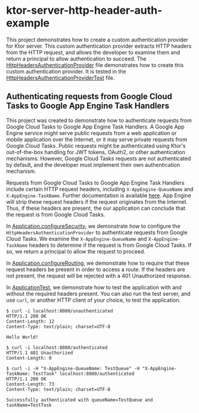 # ktor-server-http-header-auth-example

This project demonstrates how to create a custom authentication provider for Ktor server. This custom authentication
provider extracts HTTP headers from the HTTP request, and allows the developer to examine them and return a principal to
allow authentication to succeed. The [HttpHeadersAuthenticationProvider](src/main/kotlin/HttpHeadersAuthenticationProvider.kt)
file demonstrates how to create this custom authentication provider. It is tested in the 
[HttpHeadersAuthenticationProviderTest](src/test/kotlin/HttpHeadersAuthenticationProviderTest.kt) file.

## Authenticating requests from Google Cloud Tasks to Google App Engine Task Handlers

This project was created to demonstrate how to authenticate requests from Google Cloud Tasks to Google App Engine Task
Handlers. A Google App Engine service might serve public requests from a web application or mobile application over
the Internet, or it may serve private requests from Google Cloud Tasks. Public requests might be authenticated using
Ktor's out-of-the-box handling for JWT tokens, OAuth2, or other authentication mechanisms. However, Google Cloud Tasks
requests are not authenticated by default, and the developer must implement their own authentication mechanism.

Requests from Google Cloud Tasks to Google App Engine Task Handlers include certain HTTP request headers, including
`X-AppEngine-QueueName` and `X-AppEngine-TaskName`. Further documentation is available [here](https://cloud.google.com/tasks/docs/creating-appengine-handlers#reading-headers).
App Engine will strip these request headers if the request originates from the Internet. Thus, if these headers are
present, the our application can conclude that the request is from Google Cloud Tasks.

In [Application.configureSecurity](src/main/kotlin/Security.kt), we demonstrate how to configure the `HttpHeadersAuthenticationProvider`
to authenticate requests from Google Cloud Tasks. We examine the `X-AppEngine-QueueName` and `X-AppEngine-TaskName` headers
to determine if the request is from Google Cloud Tasks. If so, we return a principal to allow the request to proceed.

In [Application.configureRouting](src/main/kotlin/Routing.kt), we demonstrate how to require that these request headers
be present in order to access a route. If the headers are not present, the request will be rejected with a 401 Unauthorized
response.

In [ApplicationTest](/src/test/kotlin/ApplicationTest.kt), we demonstrate how to test the application with and without the
required headers present. You can also run the test server, and use `curl`, or another HTTP client of your choice, to
test the application.

```console
$ curl -i localhost:8080/unauthenticated
HTTP/1.1 200 OK
Content-Length: 12
Content-Type: text/plain; charset=UTF-8

Hello World!
```

```console
$ curl -i localhost:8080/authenticated
HTTP/1.1 401 Unauthorized
Content-Length: 0
```

```console
$ curl -i -H "X-AppEngine-QueueName: TestQueue" -H "X-AppEngine-TaskName: TestTask" localhost:8080/authenticated
HTTP/1.1 200 OK
Content-Length: 73
Content-Type: text/plain; charset=UTF-8

Successfully authenticated with queueName=TestQueue and taskName=TestTask
```